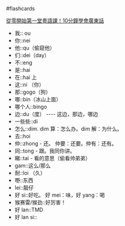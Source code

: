 #flashcards 

[從零開始第一堂粵語課！10分鐘學會廣東話](https:://youtu.be/KI5bKz68_Hk) <!--SR:!2023-02-01-14-32,2.5,250-->
- 我:: ou <!--SR:!2023-02-07-17-30,6,250-->
- 你::nei <!--SR:!2023-02-02-14-32,3.5,270-->
- 他::qu（偷窥他） <!--SR:!2023-02-06-17-29,5,251-->
- 们::dei（day） <!--SR:!2023-02-01-14-25,2.5,250-->
- 不::eng <!--SR:!2023-02-01-14-28,2.5,250-->
- 是::hai <!--SR:!2023-02-05-17-23,4,250-->
- 在::hai 上 <!--SR:!2023-02-01-14-33,2.5,250-->
- 这::ni （你） <!--SR:!2023-02-06-15-10,5,250-->
- 那::gogo（狗） <!--SR:!2023-02-02-14-39,3.5,271-->
- 哪::bin（冰山上面） <!--SR:!2023-02-06-15-10,5,250-->
- 哪个人::bingo <!--SR:!2023-02-01-14-28,2.5,250-->
- 边::du（度） ---- 这边，那边，哪边 <!--SR:!2023-02-06-16-06,5,250-->
- 一些些::di  <!--SR:!2023-02-01-14-39,2.5,251-->
- 怎么::dim.  dim 算：怎么办。dim 解：为什么。 <!--SR:!2023-02-01-14-33,2.5,250-->
- 去::hoi <!--SR:!2023-02-02-02-01,2.3,230-->
- 仲::zhong - 还。   仲要：还要。仲有：还有。 <!--SR:!2023-02-06-17-24,5,250-->
- 同::tong - 跟。我同你讲。 <!--SR:!2023-02-01-14-21,2.5,250-->
- 睇::tai - 看的意思（偷看帅弟弟） <!--SR:!2023-02-06-16-54,5,250-->
- gam::这么/那么 <!--SR:!2023-02-01-14-29,2.5,250-->
- 耐::loi （久） <!--SR:!2023-02-01-14-24,2.5,250-->
- 嘢::东西 <!--SR:!2023-02-01-14-29,2.5,250-->
- lei::靓仔 <!--SR:!2023-02-01-14-27,2.5,250-->
- 好 si::好吃。   好 mei：味，好 yang：喝 <!--SR:!2023-02-02-14-38,3.5,270-->
- 猴赛雷/猴劲::好厉害！ <!--SR:!2023-02-02-14-38,3.5,270-->
- 好 lan::TMD <!--SR:!2023-02-01-14-25,2.5,250-->
- 好 lan si:: <!--SR:!2023-02-06-17-30,5,250-->